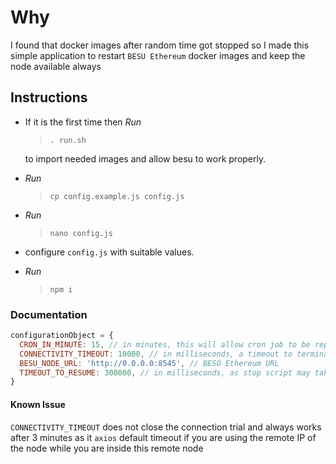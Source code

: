 # Why

  I found that docker images after random time got stopped so I made this simple application
  to restart `BESU Ethereum` docker images and keep the node available always

## Instructions

* If it is the first time then *Run*
  > `. run.sh`
  
    to import needed images and allow besu to work properly.
* *Run*
  > `cp config.example.js config.js`

* *Run*
  > `nano config.js`
* configure `config.js` with suitable values.
* *Run*
  > `npm i`

### Documentation
  
```javascript
configurationObject = {
  CRON_IN_MINUTE: 15, // in minutes, this will allow cron job to be repeated every certain time
  CONNECTIVITY_TIMEOUT: 10000, // in milliseconds, a timeout to terminate the connection trail to the node
  BESU_NODE_URL: 'http://0.0.0.0:8545', // BESO Ethereum URL
  TIMEOUT_TO_RESUME: 300000, // in milliseconds, as stop script may take some time so I create timeout until stop script done to resume the node.
}
```
  
#### Known Issue

  `CONNECTIVITY_TIMEOUT` does not close the connection trial and always works after 3 minutes
  as it `axios` default timeout if you are using the remote IP of the node
  while you are inside this remote node
